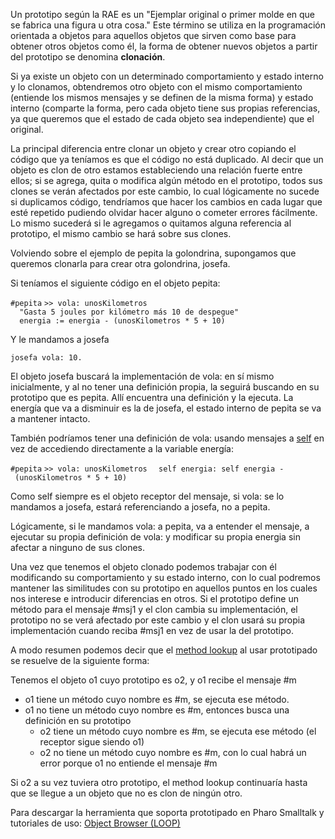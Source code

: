 Un prototipo según la RAE es un "Ejemplar original o primer molde en que se fabrica una figura u otra cosa." Este término se utiliza en la programación orientada a objetos para aquellos objetos que sirven como base para obtener otros objetos como él, la forma de obtener nuevos objetos a partir del prototipo se denomina **clonación**.

Si ya existe un objeto con un determinado comportamiento y estado interno y lo clonamos, obtendremos otro objeto con el mismo comportamiento (entiende los mismos mensajes y se definen de la misma forma) y estado interno (comparte la forma, pero cada objeto tiene sus propias referencias, ya que queremos que el estado de cada objeto sea independiente) que el original.

La principal diferencia entre clonar un objeto y crear otro copiando el código que ya teníamos es que el código no está duplicado. Al decir que un objeto es clon de otro estamos estableciendo una relación fuerte entre ellos; si se agrega, quita o modifica algún método en el prototipo, todos sus clones se verán afectados por este cambio, lo cual lógicamente no sucede si duplicamos código, tendríamos que hacer los cambios en cada lugar que esté repetido pudiendo olvidar hacer alguno o cometer errores fácilmente. Lo mismo sucederá si le agregamos o quitamos alguna referencia al prototipo, el mismo cambio se hará sobre sus clones.

Volviendo sobre el ejemplo de pepita la golondrina, supongamos que queremos clonarla para crear otra golondrina, josefa.

Si teníamos el siguiente código en el objeto pepita:

`#pepita`
`>> vola: unosKilometros`
`  "Gasta 5 joules por kilómetro más 10 de despegue"`
`  energia := energia - (unosKilometros * 5 + 10)`

Y le mandamos a josefa

`josefa vola: 10.`

El objeto josefa buscará la implementación de vola: en sí mismo inicialmente, y al no tener una definición propia, la seguirá buscando en su prototipo que es pepita. Allí encuentra una definición y la ejecuta. La energía que va a disminuir es la de josefa, el estado interno de pepita se va a mantener intacto.

También podríamos tener una definición de vola: usando mensajes a [self](self---pseudovariable.md) en vez de accediendo directamente a la variable energía:

`#pepita`
`>> vola: unosKilometros`
`  self energia: self energia - (unosKilometros * 5 + 10)`

Como self siempre es el objeto receptor del mensaje, si vola: se lo mandamos a josefa, estará referenciando a josefa, no a pepita.

Lógicamente, si le mandamos vola: a pepita, va a entender el mensaje, a ejecutar su propia definición de vola: y modificar su propia energia sin afectar a ninguno de sus clones.

Una vez que tenemos el objeto clonado podemos trabajar con él modificando su comportamiento y su estado interno, con lo cual podremos mantener las similitudes con su prototipo en aquellos puntos en los cuales nos interese e introducir diferencias en otros. Si el prototipo define un método para el mensaje \#msj1 y el clon cambia su implementación, el prototipo no se verá afectado por este cambio y el clon usará su propia implementación cuando reciba \#msj1 en vez de usar la del prototipo.

A modo resumen podemos decir que el [method lookup](method-lookup.md) al usar prototipado se resuelve de la siguiente forma:

Tenemos el objeto o1 cuyo prototipo es o2, y o1 recibe el mensaje \#m

-   o1 tiene un método cuyo nombre es \#m, se ejecuta ese método.
-   o1 no tiene un método cuyo nombre es \#m, entonces busca una definición en su prototipo
    -   o2 tiene un método cuyo nombre es \#m, se ejecuta ese método (el receptor sigue siendo o1)
    -   o2 no tiene un método cuyo nombre es \#m, con lo cual habrá un error porque o1 no entiende el mensaje \#m

Si o2 a su vez tuviera otro prototipo, el method lookup continuaría hasta que se llegue a un objeto que no es clon de ningún otro.

Para descargar la herramienta que soporta prototipado en Pharo Smalltalk y tutoriales de uso: [Object Browser (LOOP)](https://sites.google.com/site/objectbrowsertool/)
